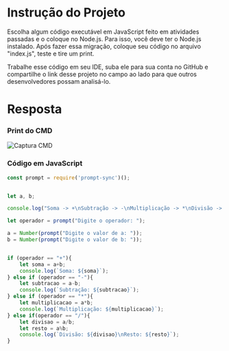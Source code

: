# **Instrução do Projeto**
Escolha algum código executável em JavaScript feito em atividades passadas e o coloque no Node.js. Para isso, você deve ter o Node.js instalado. Após fazer essa migração, coloque seu código no arquivo "index.js", teste e tire um print.

Trabalhe esse código em seu IDE, suba ele para sua conta no GitHub e compartilhe o link desse projeto no campo ao lado para que outros desenvolvedores possam analisá-lo.


# **Resposta**

### Print do CMD
![Captura CMD](https://github.com/Kimitayo/softex_formacao_acelerada_backend/assets/84105466/3f140077-5a95-4b6b-b6e9-d5df982a7e9e)

### Código em JavaScript

```javascript
const prompt = require('prompt-sync')();


let a, b;

console.log("Soma -> +\nSubtração -> -\nMultiplicação -> *\nDivisão -> /\n");

let operador = prompt("Digite o operador: ");

a = Number(prompt("Digite o valor de a: "));
b = Number(prompt("Digite o valor de b: "));


if (operador == "+"){
    let soma = a+b;
    console.log(`Soma: ${soma}`);
} else if (operador == "-"){
    let subtracao = a-b;
    console.log(`Subtração: ${subtracao}`);
} else if (operador == "*"){
    let multiplicacao = a*b;
    console.log(`Multiplicação: ${multiplicacao}`);
} else if(operador == "/"){
    let divisao = a/b;
    let resto = a%b;
    console.log(`Divisão: ${divisao}\nResto: ${resto}`);
}

```
